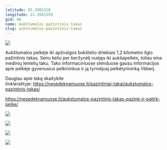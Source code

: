 ```yaml
---
latitude: 55.3905318
longitude: 21.3561559
gid: 48
name: Aukštumalos pažintinis takas
slug: aukstumalos-pazintinis-takas
---
```

![](https://doc-0s-ag-mymaps.googleusercontent.com/untrusted/hostedimage/ihucu48q9m5s1hftel5u85tfdc/de2pjr4d5hsed2pmasacm83c80/1641717000000/-WPmm_dsOCr8C_2Ftfdhs7CzXYdOD0wc/*/6AIsG_vZ4Lsnoc130Vf9RGb89raAceyB4r591VhiXh-XGxulZp61YxLJf-Y9yV86cRm10Gu9Yg6XNjQAS_k6_nZ2zTDwtsi1ZHzm0TqAA_Si3Ba2vVB_r9iAVJvlPtjUI7mjyKTB0lb_Nzvy6sGkcS7Pnx8ozAuZz99_WKUsZpD1RMRVK4QivNvmXvoE19iyi7A?session=0&fife)  
  
Aukštumalos pelkėje iki apžvalgos bokštelio driekiasi 1,2 kilometro ilgio pažintinis takas. Senu keliu per beržynėlį nuėjęs iki aukšapelkės, toliau eina medinių lentelių taku. Tako informaciniuose stenduose gausu informacijos apie pelkėje gyvenusius pelkininkus ir ją tyrinėjusį pelkėtyrininką Vėberį.  
  
Daugiau apie taką skaitykite tinklaraštyje: https://nesedeknamuose.lt/pazintiniai-takai/aukstumalos-pazintinis-takas/  
  
https://nesedeknamuose.lt/aukstumalos-pazintinis-takas-pazink-ir-patirk-pelke/  
  
![](https://doc-00-ag-mymaps.googleusercontent.com/untrusted/hostedimage/ihucu48q9m5s1hftel5u85tfdc/rggfoeeda8dvliba32cksitrhc/1641717000000/-WPmm_dsOCr8C_2Ftfdhs7CzXYdOD0wc/*/6AIsG_vYA27mfAPte7PnI5NX4fZjgTYEYua9pMLpqajSZc7PP593x7_lC-ief8ngYd4JELeffHH0d6R858P-AV2jfKS3IBvDl0KCXRlBlexm5xKR0asFjSRKoly5VB0IUNm2YN-vq-DkJ8qcdAZT02uYWgOGA1JMexfzLywgebkdDLRZ6wvBjDvg2hdFLpMl_vg?session=0&fife)  
  
![](https://doc-10-ag-mymaps.googleusercontent.com/untrusted/hostedimage/ihucu48q9m5s1hftel5u85tfdc/ecm0b3nggdjnr02bed4qpuck2g/1641717000000/-WPmm_dsOCr8C_2Ftfdhs7CzXYdOD0wc/*/6AIsG_vZHjw02MZQFhyoI_YBY5tSG9JoM3SzPIfoB73HW5PdD0xf1VxlyQmr_VWm7-WRPCHcxYY-hJLZZnPWuWgdnKlu6AYbRZJzmBZdf7G2rGnA9VZXMsSrn_byNJAZU5te_ddOugiCDaRjvsXwDDWMl1-v-wY1L1X9mdTQ-AywUl2Gbnkr4-YsKpQvAO37GIw?session=0&fife)  
  
![](https://doc-0s-ag-mymaps.googleusercontent.com/untrusted/hostedimage/ihucu48q9m5s1hftel5u85tfdc/hbi68vj5dtsoen4jhgf8d0ubrg/1641717000000/-WPmm_dsOCr8C_2Ftfdhs7CzXYdOD0wc/*/6AIsG_va2iCWKdlrb269CuEuQG6p15WCFOhZUcRY_K2pZ3fA3lioUoagjKcp4c_5myqMIzGFkPLpbOHx57bhGxk8jynIoxaeUAc3zfHKTGP0T9FgBIK4lU4ktf0XUBaYfVtto_MGPwOL_JD4NAJc4W5L6U9fRcHv6m8GzurcBim9kDv3_r_NAwO5o8IEMAZ1vMA?session=0&fife)  
  
![](https://doc-0c-ag-mymaps.googleusercontent.com/untrusted/hostedimage/ihucu48q9m5s1hftel5u85tfdc/hcbh0aqb2akb5nahb7phul9hc0/1641717000000/-WPmm_dsOCr8C_2Ftfdhs7CzXYdOD0wc/*/6AIsG_vZp5v3J9mcbvSebgKiOUT0fUWHjZ9gnYhurNTrHZMs11IQ3lDrjiQT06t1JaHy2ZOI8yIDGP0g8jwv24GCmJ5H0P9YkjIV9FL9dBZBMShI50E34Ec_ufD89eDIs-jf3gpG_i10BEBInHvjLYY1H9Da1ZIU-vWXbwQcf46Z3NDjtKAsH4Z75t-16Pg1_Vg?session=0&fife)
